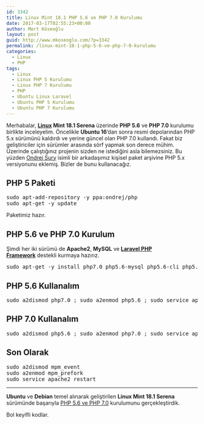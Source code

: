 ```yaml
---
id: 3342
title: Linux Mint 18.1 PHP 5.6 ve PHP 7.0 Kurulumu
date: 2017-03-17T02:55:23+00:00
author: Mert Köseoğlu
layout: post
guid: http://www.mkoseoglu.com/?p=3342
permalink: /linux-mint-18-1-php-5-6-ve-php-7-0-kurulumu
categories:
  - Linux
  - PHP
tags:
  - Linux
  - Linux PHP 5 Kurulumu
  - Linux PHP 7 Kurulumu
  - PHP
  - Ubuntu Linux Laravel
  - Ubuntu PHP 5 Kurulumu
  - Ubuntu PHP 7 Kurulumu
---
```

Merhabalar, **[Linux](http://www.mkoseoglu.com/linux/) Mint 18.1 Serena** üzerinde **PHP 5.6** ve **PHP 7.0** kurulumu birlikte inceleyelim. Öncelikle **Ubuntu 16**&#8216;dan sonra resmi depolarından PHP 5.x sürümünü kaldırdı ve yerine güncel olan PHP 7.0 kullandı. Fakat biz geliştiriciler için sürümler arasında sörf yapmak son derece mühim. Üzerinde çalıştığınız projenin sizden ne istediğini asla bilemezsiniz. Bu yüzden [Ondrej Sury](https://launchpad.net/~ondrej) isimli bir arkadaşımız kişisel paket arşivine PHP 5.x versiyonunu eklemiş. Bizler de bunu kullanacağız.

## PHP 5 Paketi

<pre class="lang:default decode:true">sudo apt-add-repository -y ppa:ondrej/php
sudo apt-get -y update</pre>

Paketimiz hazır.

## PHP 5.6 ve PHP 7.0 Kurulum

Şimdi her iki sürümü de **Apache2**, **MySQL** ve [**Laravel PHP Framework**](http://www.mkoseoglu.com/laravel-5-4/) destekli kurmaya hazırız.

<pre class="lang:default decode:true">sudo apt-get -y install php7.0 php5.6-mysql php5.6-cli php5.6-curl php5.6-json php5.6-sqlite3 php5.6-mcrypt php5.6-curl php-xdebug php5.6-mbstring libapache2-mod-php5.6 libapache2-mod-php7.0 mysql-server-5.7 apache2</pre>

## PHP 5.6 Kullanalım

<pre class="lang:default decode:true ">sudo a2dismod php7.0 ; sudo a2enmod php5.6 ; sudo service apache2 restart ; echo 1 | sudo update-alternatives --config php</pre>

## PHP 7.0 Kullanalım

<pre class="lang:default decode:true ">sudo a2dismod php5.6 ; sudo a2enmod php7.0 ; sudo service apache2 restart ; echo 2 | sudo update-alternatives --config php</pre>

## Son Olarak

<pre class="lang:default decode:true ">sudo a2dismod mpm_event
sudo a2enmod mpm_prefork
sudo service apache2 restart</pre>

* * *

**Ubuntu** ve **Debian** temel alınarak geliştirilen **Linux Mint 18.1 Serena** sürümünde başarıyla [PHP 5.6 ve PHP 7.0](http://www.mkoseoglu.com/php-mysql/) kurulumunu gerçekleştirdik.

Bol keyifli kodlar.